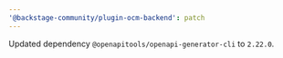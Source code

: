 ```yaml
---
'@backstage-community/plugin-ocm-backend': patch
---
```


Updated dependency `@openapitools/openapi-generator-cli` to `2.22.0`.
